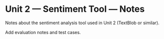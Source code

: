 # Unit 2 — Sentiment Tool — Notes

Notes about the sentiment analysis tool used in Unit 2 (TextBlob or similar).

Add evaluation notes and test cases.
